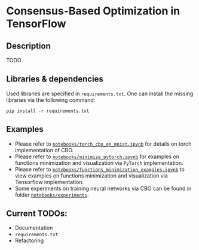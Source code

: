 # Consensus-Based Optimization in TensorFlow
## Description
TODO
## Libraries & dependencies
Used libraries are specified in `requirements.txt`. One can install the missing libraries via the following command:
```
pip install -r requirements.txt
```
## Examples
* Please refer to [`notebooks/torch_cbo_on_mnist.ipynb`](https://github.com/Igor-Tukh/cbo-in-tensorflow/blob/master/notebooks/torch_cbo_on_mnist.ipynb) for details on torch implementation of CBO.
* Please refer to [`notebooks/minimize_pytorch.ipynb`](https://github.com/Igor-Tukh/cbo-in-python/blob/master/notebooks/minimize_pytorch.ipynb) for  examples on functions minimization and visualization via `PyTorch` implementation.
* Please refer to [`notebooks/functions_minimization_examples.ipynb`](https://github.com/Igor-Tukh/cbo-in-tensorflow/blob/master/notebooks/functions_minimization_examples.ipynb) to view examples on functions minimization and visualization via Tensorflow implementation.
* Some experiments on training neural networks via CBO can be found in folder [`notebooks/experiments`](https://github.com/Igor-Tukh/cbo-in-python/tree/master/notebooks/experiments).
## Current TODOs:
* Documentation
* `requirements.txt`
* Refactoring
